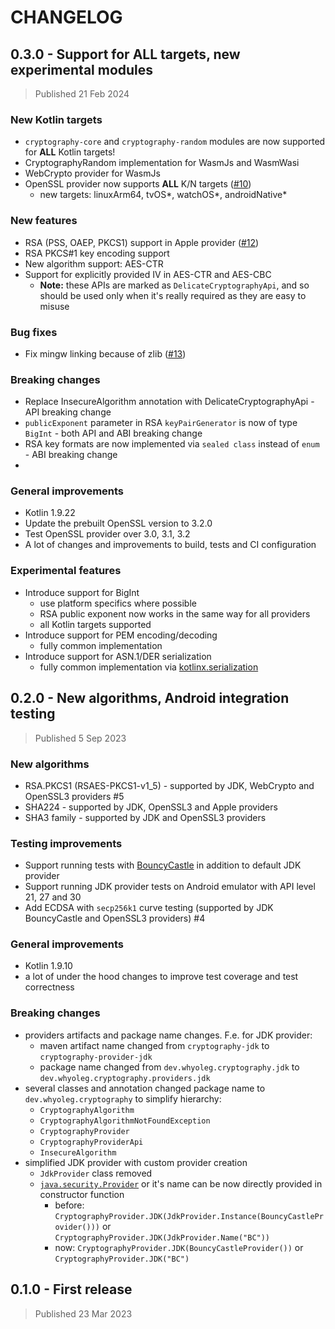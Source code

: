 # CHANGELOG

## 0.3.0 - Support for ALL targets, new experimental modules

> Published 21 Feb 2024

### New Kotlin targets

* `cryptography-core` and `cryptography-random` modules are now supported for **ALL** Kotlin targets!
* CryptographyRandom implementation for WasmJs and WasmWasi
* WebCrypto provider for WasmJs
* OpenSSL provider now supports **ALL** K/N targets ([#10](https://github.com/whyoleg/cryptography-kotlin/issues/10))
    * new targets: linuxArm64, tvOS*, watchOS*, androidNative*

### New features

* RSA (PSS, OAEP, PKCS1) support in Apple provider ([#12](https://github.com/whyoleg/cryptography-kotlin/issues/12))
* RSA PKCS#1 key encoding support
* New algorithm support: AES-CTR
* Support for explicitly provided IV in AES-CTR and AES-CBC
    * **Note:** these APIs are marked as `DelicateCryptographyApi`,
      and so should be used only when it's really required as they are easy to misuse

### Bug fixes

* Fix mingw linking because of zlib ([#13](https://github.com/whyoleg/cryptography-kotlin/issues/13))

### Breaking changes

* Replace InsecureAlgorithm annotation with DelicateCryptographyApi - API breaking change
* `publicExponent` parameter in RSA `keyPairGenerator` is now of type `BigInt` - both API and ABI breaking change
* RSA key formats are now implemented via `sealed class` instead of `enum` - ABI breaking change
*

### General improvements

* Kotlin 1.9.22
* Update the prebuilt OpenSSL version to 3.2.0
* Test OpenSSL provider over 3.0, 3.1, 3.2
* A lot of changes and improvements to build, tests and CI configuration

### Experimental features

* Introduce support for BigInt
    * use platform specifics where possible
    * RSA public exponent now works in the same way for all providers
    * all Kotlin targets supported
* Introduce support for PEM encoding/decoding
    * fully common implementation
* Introduce support for ASN.1/DER serialization
    * fully common implementation via [kotlinx.serialization](https://github.com/Kotlin/kotlinx.serialization)

## 0.2.0 - New algorithms, Android integration testing

> Published 5 Sep 2023

### New algorithms

* RSA.PKCS1 (RSAES-PKCS1-v1_5) - supported by JDK, WebCrypto and OpenSSL3 providers #5
* SHA224 - supported by JDK, OpenSSL3 and Apple providers
* SHA3 family - supported by JDK and OpenSSL3 providers

### Testing improvements

* Support running tests with [BouncyCastle](https://www.bouncycastle.org) in addition to default JDK provider
* Support running JDK provider tests on Android emulator with API level 21, 27 and 30
* Add ECDSA with `secp256k1` curve testing (supported by JDK BouncyCastle and OpenSSL3 providers) #4

### General improvements

* Kotlin 1.9.10
* a lot of under the hood changes to improve test coverage and test correctness

### Breaking changes

* providers artifacts and package name changes. F.e. for JDK provider:
    * maven artifact name changed from `cryptography-jdk` to `cryptography-provider-jdk`
    * package name changed from `dev.whyoleg.cryptography.jdk` to `dev.whyoleg.cryptography.providers.jdk`
* several classes and annotation changed package name to `dev.whyoleg.cryptography` to simplify hierarchy:
    * `CryptographyAlgorithm`
    * `CryptographyAlgorithmNotFoundException`
    * `CryptographyProvider`
    * `CryptographyProviderApi`
    * `InsecureAlgorithm`
* simplified JDK provider with custom provider creation
    * `JdkProvider` class removed
    * [`java.security.Provider`](https://docs.oracle.com/en/java/javase/17/docs/api/java.base/java/security/Provider.html) or it's name can
      be now directly provided in constructor function
        * before: `CryptographyProvider.JDK(JdkProvider.Instance(BouncyCastleProvider()))`
          or `CryptographyProvider.JDK(JdkProvider.Name("BC"))`
        * now: `CryptographyProvider.JDK(BouncyCastleProvider())` or `CryptographyProvider.JDK("BC")`

## 0.1.0 - First release

> Published 23 Mar 2023
